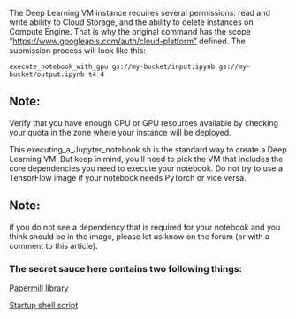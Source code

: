 The Deep Learning VM instance requires several permissions: read and write ability to Cloud Storage, and the ability to delete instances on Compute Engine. That is why the original command has the scope “https://www.googleapis.com/auth/cloud-platform” defined.
The submission process will look like this:
```
execute_notebook_with_gpu gs://my-bucket/input.ipynb gs://my-bucket/output.ipynb t4 4
```
## Note: 
Verify that you have enough CPU or GPU resources available by checking your quota in the zone where your instance will be deployed.


This executing_a_Jupyter_notebook.sh is the standard way to create a Deep Learning VM. But keep in mind, you’ll need to pick the VM that includes the core dependencies you need to execute your notebook. Do not try to use a TensorFlow image if your notebook needs PyTorch or vice versa.

## Note: 
if you do not see a dependency that is required for your notebook and you think should be in the image, please let us know on the forum (or with a comment to this article).

### The secret sauce here contains two following things:

[Papermill library](https://papermill.readthedocs.io/en/latest/)

[Startup shell script](https://raw.githubusercontent.com/GoogleCloudPlatform/ml-on-gcp/master/dlvm/tools/scripts/notebook_executor.sh)
